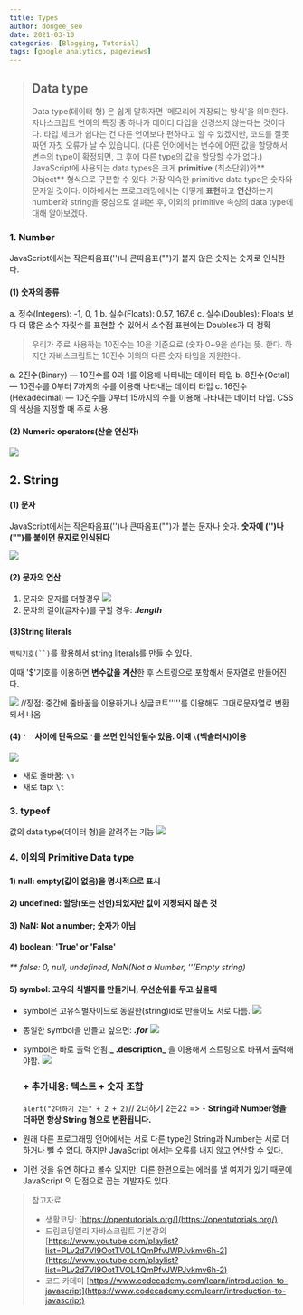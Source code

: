 ```yaml
---
title: Types
author: dongee_seo
date: 2021-03-10
categories: [Blogging, Tutorial]
tags: [google analytics, pageviews]
---
```


> ## Data type
>
> Data type(데이터 형) 은 쉽게 말하자면 '메모리에 저장되는 방식'을 의미한다.
> 자바스크립트 언어의 특징 중 하나가 데이터 타입을 신경쓰지 않는다는 것이다다.
> 타입 체크가 쉽다는 건 다른 언어보다 편하다고 할 수 있겠지만, 코드를 잘못 짜면 자칫 오류가 날 수 있습니다.
> (다른 언어에서는 변수에 어떤 값을 할당해서 변수의 type이 확정되면,
> 그 후에 다른 type의 값을 할당할 수가 없다.)
> JavaScript에 사용되는 data types은 크게 **primitive** (최소단위)와** Object** 형식으로 구분할 수 있다.
> 가장 익숙한 primitive data type은 숫자와 문자일 것이다.
> 이하에서는 프로그래밍에서는 어떻게 **표현**하고 **연산**하는지 number와 string을 중심으로 살펴본 후,
> 이외의 primitive 속성의 data type에 대해 알아보겠다.

### 1. Number

JavaScript에서는 작은따옴표('')나 큰따옴표("")가 붙지 않은 숫자는 숫자로 인식한다.

#### (1) 숫자의 종류

a. 정수(Integers): -1, 0, 1
b. 실수(Floats): 0.57, 167.6
c. 실수(Doubles): Floats 보다 더 많은 소수 자릿수를 표현할 수 있어서
소수점 표현에는 Doubles가 더 정확

> 우리가 주로 사용하는 10진수는 10을 기준으로 (숫자 0~9을 쓴다는 뜻. 한다. 하지만 자바스크립트는 10진수 이외의 다른 숫자 타입을 지원한다.

a. 2진수(Binary) — 10진수를 0과 1를 이용해 나타내는 데이터 타입
b. 8진수(Octal) — 10진수를 0부터 7까지의 수를 이용해 나타내는 데이터 타입
c. 16진수(Hexadecimal) — 10진수를 0부터 15까지의 수를 이용해 나타내는 데이터 타입. CSS의 색상을 지정할 때 주로 사용.

#### (2) Numeric operators(산술 연산자)

![](https://velog.velcdn.com/images%2Fseod0209%2Fpost%2F47a2f283-1cad-47fd-a881-7c9f49fb42ee%2Fimage.png)

## 2. String

#### (1) 문자

JavaScript에서는 작은따옴표('')나 큰따옴표("")가 붙는 문자나 숫자.
**숫자에 ('')나("")를 붙이면 문자로 인식된다**

![](https://velog.velcdn.com/images%2Fseod0209%2Fpost%2F9c2e5078-65dd-4511-8df9-1c539bc6808a%2Fimage.png)

#### (2) 문자의 연산

1. 문자와 문자를 더할경우
   ![](https://velog.velcdn.com/images%2Fseod0209%2Fpost%2F351c0592-a781-4dd6-9e14-5942a2daea7a%2Fimage.png)
2. 문자의 길이(글자수)를 구할 경우: **_.length_**

#### (3)String literals

` 백틱기호(``) `를 활용해서 string literals를 만들 수 있다.

이때 '$'기호를 이용하면 **변수값을 계산**한 후 스트링으로 포함해서 문자열로 만들어진다.

![](https://velog.velcdn.com/images%2Fseod0209%2Fpost%2F5d97c30d-ed50-4c28-9d0d-426846f935a9%2Fimage.png)
//장점: 중간에 줄바꿈을 이용하거나 싱글코트'''''를 이용해도 그대로문자열로 변환되서 나옴

#### (4) `' '`사이에 단독으로 `'`를 쓰면 인식안될수 있음. 이때 `\`(백슬러시)이용

![](https://velog.velcdn.com/images%2Fseod0209%2Fpost%2Fe2e450bb-d163-4ea5-98f6-8bbb6a2b28cb%2Fimage.png)

- 새로 줄바꿈: `\n`
- 새로 tap: `\t`

### 3. typeof

값의 data type(데이터 형)을 알려주는 기능
![](https://velog.velcdn.com/images%2Fseod0209%2Fpost%2Fd0172a92-55ba-4881-97bc-cd96db63706d%2Fimage.png)

### 4. 이외의 Primitive Data type

#### 1) null: empty(값이 없음)을 명시적으로 표시

#### 2) undefined: 할당(또는 선언)되었지만 값이 지정되지 않은 것

#### 3) NaN: Not a number; 숫자가 아님

#### 4) boolean: 'True' or 'False'

_\*\* false: 0, null, undefined, NaN(Not a Number, ''(Empty string)_

#### 5) symbol: 고유의 식별자를 만들거나, 우선순위를 두고 싶을때

- symbol은 고유식별자이므로 동일한(string)id로 만들어도 서로 다름.
  ![](https://velog.velcdn.com/images%2Fseod0209%2Fpost%2F99ee95d3-a6c2-4ce4-b3f7-70819bcadb66%2Fimage.png)
- 동일한 symbol을 만들고 싶으면: **_.for_**
  ![](https://velog.velcdn.com/images%2Fseod0209%2Fpost%2Fde62a092-5237-42d1-891a-5e777708e7fb%2Fimage.png)
- symbol은 바로 출력 안됨.**_ .description_** 을 이용해서 스트링으로 바꿔서 출력해야함.
  ![](https://velog.velcdn.com/images%2Fseod0209%2Fpost%2Fd2806ca5-12ad-4887-abb5-8967eab81227%2Fimage.png)

  ### + 추가내용: 텍스트 + 숫자 조합

  `alert("2더하기 2는" + 2 + 2)`// 2더하기 2는22
  => - **String과 Number형을 더하면 항상 String 형으로 변환됩니다.**

- 원래 다른 프로그래밍 언어에서는 서로 다른 type인 String과 Number는 서로 더하거나 뺄 수 없다.
  하지만 JavaScript 에서는 오류를 내지 않고 연산할 수 있다.
- 이런 것을 유연 하다고 볼수 있지만, 다른 한편으로는 에러를 낼 여지가 있기 때문에 JavaScript 의 단점으로 꼽는 개발자도 있다.

> 참고자료
>
> - 생활코딩: [https://opentutorials.org/](https://opentutorials.org/)
> - 드림코딩엘리 자바스크립트 기본강의
>   [https://www.youtube.com/playlist?list=PLv2d7VI9OotTVOL4QmPfvJWPJvkmv6h-2](https://www.youtube.com/playlist?list=PLv2d7VI9OotTVOL4QmPfvJWPJvkmv6h-2)
> - 코드 카데미
>   [https://www.codecademy.com/learn/introduction-to-javascript](https://www.codecademy.com/learn/introduction-to-javascript)
